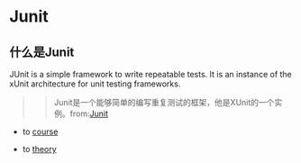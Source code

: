 # Junit

## 什么是Junit

JUnit is a simple framework to write repeatable tests. It is an instance of the xUnit architecture for unit testing frameworks.
>>Junit是一个能够简单的编写重复测试的框架，他是XUnit的一个实例。from:[Junit](https://junit.org/junit4/)



- to [course](junit/course)

- to [theory](junit/theory)


